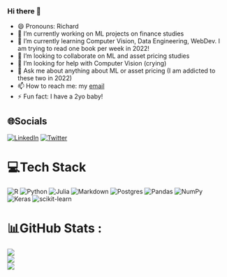 
<!--
**diengiau/diengiau** is a ✨ _special_ ✨ repository because its `README.md` (this file) appears on your GitHub profile.

Here are some ideas to get you started:

- 🔭 I’m currently working on ...
- 🌱 I’m currently learning ...
- 👯 I’m looking to collaborate on ...
- 🤔 I’m looking for help with ...
- 💬 Ask me about ...
- 📫 How to reach me: ...
- 😄 Pronouns: ...
- ⚡ Fun fact: ...
-->

### Hi there 👋

- 😄 Pronouns: Richard
- 🔭 I’m currently working on ML projects on finance studies
- 🌱 I’m currently learning Computer Vision, Data Engineering, WebDev. I am trying to read one book per week in 2022!
- 👯 I’m looking to collaborate on ML and asset pricing studies
- 🤔 I’m looking for help with Computer Vision (crying)
- 💬 Ask me about anything about ML or asset pricing (I am addicted to these two in 2022)
- 📫 How to reach me: my [email](mailto:buidiengiau@gmail.com)
- ⚡ Fun fact: I have a 2yo baby!


## 🌐Socials
[![LinkedIn](https://img.shields.io/badge/LinkedIn-%230077B5.svg?logo=linkedin&logoColor=white)](https://linkedin.com/in/buidiengiau) [![Twitter](https://img.shields.io/badge/Twitter-%231DA1F2.svg?logo=Twitter&logoColor=white)](https://twitter.com/buidiengiau) 

# 💻Tech Stack
![R](https://img.shields.io/badge/r-%23276DC3.svg?style=for-the-badge&logo=r&logoColor=white) ![Python](https://img.shields.io/badge/python-3670A0?style=for-the-badge&logo=python&logoColor=ffdd54) 	![Julia](https://img.shields.io/badge/-Julia-9558B2?style=for-the-badge&logo=julia&logoColor=white) ![Markdown](https://img.shields.io/badge/markdown-%23000000.svg?style=for-the-badge&logo=markdown&logoColor=white) ![Postgres](https://img.shields.io/badge/postgres-%23316192.svg?style=for-the-badge&logo=postgresql&logoColor=white) ![Pandas](https://img.shields.io/badge/pandas-%23150458.svg?style=for-the-badge&logo=pandas&logoColor=white) ![NumPy](https://img.shields.io/badge/numpy-%23013243.svg?style=for-the-badge&logo=numpy&logoColor=white) ![Keras](https://img.shields.io/badge/Keras-%23D00000.svg?style=for-the-badge&logo=Keras&logoColor=white) ![scikit-learn](https://img.shields.io/badge/scikit--learn-%23F7931E.svg?style=for-the-badge&logo=scikit-learn&logoColor=white)


# 📊GitHub Stats :
![](https://github-readme-stats.vercel.app/api?username=diengiau&theme=radical&hide_border=false&include_all_commits=false&count_private=false)<br/>
![](https://github-readme-streak-stats.herokuapp.com/?user=diengiau&theme=radical&hide_border=false)<br/>
![](https://github-readme-stats.vercel.app/api/top-langs/?username=diengiau&theme=radical&hide_border=false&include_all_commits=false&count_private=false&layout=compact)
